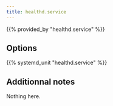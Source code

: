 ```yaml
---
title: healthd.service
---
```


{{% provided_by "healthd.service" %}}

## Options

{{% systemd_unit "healthd.service" %}}

## Additionnal notes

Nothing here.